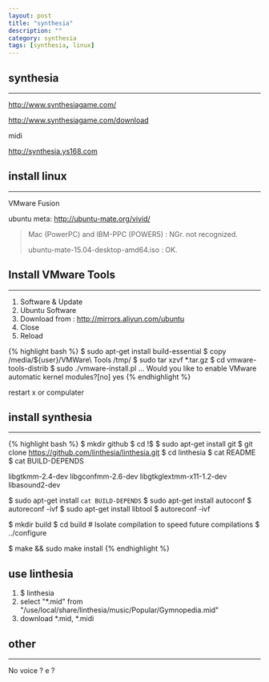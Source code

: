 ```yaml
---
layout: post
title: "synthesia"
description: ""
category: synthesia
tags: [synthesia, linux]
---
```



## synthesia
---

<http://www.synthesiagame.com/>

<http://www.synthesiagame.com/download>

midi

<http://synthesia.ys168.com>

## install linux
---

VMware Fusion

ubuntu meta: <http://ubuntu-mate.org/vivid/>

> Mac (PowerPC) and IBM-PPC (POWER5) : NGr. not recognized.
> 
> ubuntu-mate-15.04-desktop-amd64.iso : OK.

## Install VMware Tools
---

1. Software & Update
1. Ubuntu Software
1. Download from : http://mirrors.aliyun.com/ubuntu
1. Close
1. Reload

{% highlight bash %}
$ sudo apt-get install build-essential
$ copy /media/${user}/VMWare\ Tools /tmp/
$ sudo tar xzvf *.tar.gz
$ cd vmware-tools-distrib
$ sudo ./vmware-install.pl
... Would you like to enable VMware automatic kernel modules?[no] yes
{% endhighlight %}

restart x or compulater

## install synthesia
---

{% highlight bash %}
$ mkdir github
$ cd !$
$ sudo apt-get install git
$ git clone https://github.com/linthesia/linthesia.git
$ cd linthesia
$ cat README
$ cat BUILD-DEPENDS

libgtkmm-2.4-dev
libgconfmm-2.6-dev
libgtkglextmm-x11-1.2-dev
libasound2-dev

$ sudo apt-get install `cat BUILD-DEPENDS`
$ sudo apt-get install autoconf
$ autoreconf -ivf
$ sudo apt-get install libtool
$ autoreconf -ivf

$ mkdir build
$ cd build     # Isolate compilation to speed future compilations
$ ../configure

$ make && sudo make install
{% endhighlight %}

## use linthesia

1. $ linthesia
1. select "*.mid" from "/use/local/share/linthesia/music/Popular/Gymnopedia.mid"
1. download *.mid, *.midi

## other
---

No voice ? e ?

